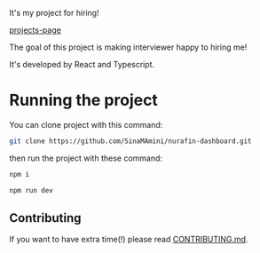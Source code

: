 It's my project for hiring!

[projects-page](#)

The goal of this project is making interviewer happy to hiring me!

It's developed by React and Typescript.

# Running the project

You can clone project with this command:

```bash
git clone https://github.com/SinaMAmini/nurafin-dashboard.git
```

then run the project with these command:

```bash
npm i

npm run dev
```

## Contributing

If you want to have extra time(!) please read [CONTRIBUTING.md](CONTRIBUTING.md).
